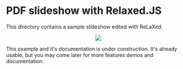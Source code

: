# PDF slideshow with Relaxed.JS

This directory contains a sample slideshow edited with ReLaXed.

<p align=center><img src="https://github.com/RelaxedJS/ReLaXed-examples/raw/master/examples/slideshow/slideshow_screenshot.png"/></p>

This example and it's documentation is under construction. It's already usable, but you may come later for more features demos and documentation.
